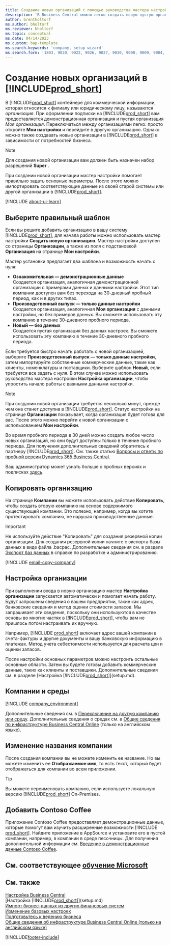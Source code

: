 ```yaml
---
title: Создание новых организаций с помощью руководства мастера настройки
description: 'В Business Central можно легко создать новую пустую организацию. Мастер настройки поможет вам выполнить требуемые шаги, и вы можете импортировать существующие коммерческие данные.'
author: brentholtorf
ms.author: bholtorf
ms.reviewer: bholtorf
ms.topic: conceptual
ms.date: 04/14/2023
ms.custom: bap-template
ms.search.keywords: 'company, setup wizard'
ms.search.form: '1803, 9020, 9022, 9026, 9027, 9030, 9000, 9009, 9004, 9005, 9024, 9006, 9007, 9010, 9016, 9017'
---
```

# <a name="create-new-companies-in-" />Создание новых организаций в [!INCLUDE[prod_short](includes/prod_short.md)]

В [!INCLUDE[prod_short](includes/prod_short.md)] контейнере для коммерческой информации, которая относится к филиалу или юридическому лицу, называются *организация*. При оформлении подписки на [!INCLUDE[prod_short](includes/prod_short.md)] вам предоставляется демонстрационная организация и пустая организация *Моя организация*. Переключаться между организациями легко: просто откройте **Мои настройки** и перейдите в другую организацию. Однако можно также создавать новые организации в [!INCLUDE[prod_short](includes/prod_short.md)] в зависимости от потребностей бизнеса.  

> [!NOTE]
> Для создания новой организации вам должен быть назначен набор разрешений **Super** .

При создании новой организации мастер настройки помогает правильно задать основные параметры. После этого можно импортировать соответствующие данные из своей старой системы или другой организации в [!INCLUDE[prod_short](includes/prod_short.md)].  

[!INCLUDE [about-ui-learn](includes/about-ui-learn.md)]

## <a name="choose-the-right-template" />Выберите правильный шаблон

Если вы решите добавить организацию в вашу систему [!INCLUDE[prod_short](includes/prod_short.md)], для начала работы можно использовать мастер настройки **Создать новую организацию**. Мастер настройки доступен со страницы **Организации**, а также из поля с подстановкой **Организация** на странице **Мои настройки**.  

Мастер установки предлагает два шаблона и возможность начать с нуля:

- **Ознакомительная — демонстрационные данные**  
    Создается организация, аналогичная демонстрационной организации с примерами данных и данными настройки. Этот тип компании доступен вам без перехода на 30-дневный пробный период, как и в других типах.  
- **Производственный выпуск — только данные настройки**  
    Создается организация, аналогичная **Моя организация** с данными настройки, но без примеров данных. Вы сможете использовать эту компанию в течение 30-дневного пробного периода.  
- **Новый — без данных**  
    Создается пустая организация без данных настроек. Вы сможете использовать эту компанию в течение 30-дневного пробного периода.  

Если требуется быстро начать работать с новой организацией, выберите **Производственный выпуск — только данные настройки**, затем импортируйте собственные коммерческие данные, такие как клиенты, номенклатуры и поставщики. Выберите шаблон **Новый**, если требуется все задать с нуля. В этом случае можно использовать руководство мастера настройки **Настройка организации**, чтобы упростить начало работы с важными данными настройки.  

> [!NOTE]  
> При создании новой организации требуется несколько минут, прежде чем она станет доступна в [!INCLUDE[prod_short](includes/prod_short.md)]. Статус настройки на странице **Организации** показывает, когда организация будет готова для вас. После этого можно перейти к новой организации с использованием **Мои настройки**.  

Во время пробного периода в 30 дней можно создать любое число новых организаций, но они будут доступны только в течение пробного периода. Для получения дополнительных сведений обратитесь к партнеру [!INCLUDE[prod_short](includes/prod_short.md)]. См. также статью [Вопросы и ответы по пробной версии Dynamics 365 Business Central](trial-faq.md).  

Ваш администратор может узнать больше о пробных версиях и подписках [здесь](/dynamics365/business-central/dev-itpro/administration/trials-subscriptions).  

## <a name="copy-a-company" />Копировать организацию

На странице **Компании** вы можете использовать действие **Копировать**, чтобы создать вторую компанию на основе содержимого существующей компании. Это полезно, например, когда вы хотите протестировать компанию, не нарушая производственные данные.

> [!Important]
> Не используйте действие "Копировать" для создания резервной копии организации. Для создания резервной копии начните с экспорта базы данных в виде файла .bacpac. Дополнительные сведения см. в разделе [Экспорт баз данных](/dynamics365/business-central/dev-itpro/administration/tenant-admin-center-database-export) в справке по разработке и администрированию.

[!INCLUDE [email-copy-company](includes/email-copy-company.md)]

## <a name="set-up-the-company" />Настройка организации

При выполнении входа в новую организацию мастер **Настройка организации** запускается автоматически и помогает начать работу. Будут запрошены сведения о вашем предприятии, такие как адрес, банковские сведения и метод оценки стоимости запасов. Мы запрашивает эти сведения, поскольку они используются в качестве основы во многих частях в [!INCLUDE[prod_short](includes/prod_short.md)], чтобы вам не пришлось потом настраивать их вручную.  

Например, [!INCLUDE [prod_short](includes/prod_short.md)] включает адрес вашей компании в счета-фактуры и другие документы и вашу банковскую информацию в платежах. Метод учета себестоимости используется для расчета цен и оценки запасов.  

После настройки основных параметров можно настроить остальные основные области. Затем вы будете готовы добавить коммерческие данные, таких как клиенты и поставщики. Дополнительные сведения см. в разделе [Настройка [!INCLUDE[prod_short](includes/prod_short.md)]](setup.md).  

## <a name="companies-and-environments" />Компании и среды

[!INCLUDE [company_environment](includes/company_environment.md)]

Дополнительные сведения см. в [Переключение на другую компанию или среду](ui-organization-switch.md). Дополнительные сведения о средах см. в [Общие сведения по инфраструктуре Business Central Online](/dynamics365/business-central/dev-itpro/administration/tenant-environment-topology) (только на английском языке).  

## <a name="changing-a-companys-name" />Изменение названия компании

После создания компании вы не можете изменить ее название. Но вы можете изменить ее **Отображаемое имя**, то есть текст, который будет отображаться для компании во всем приложении.  

> [!TIP]
> Вы можете переименовать компанию, если используете локальную версию [!INCLUDE[prod_short](includes/prod_short.md)] On-Premises.

## <a name="add-contoso-coffee" />Добавить Contoso Coffee

Приложение Contoso Coffee предоставляет демонстрационные данные, которые помогут вам изучить расширенные возможности [!INCLUDE [prod_short](includes/prod_short.md)]. Найдите приложение в AppSource и установите его в пустой компании, например, в компании в среде песочницы. Для получения дополнительной информации см. [Введение в демонстрационные данные Contoso Coffee](contoso-coffee/contoso-coffee-intro.md).  

## <a name="see-related-microsoft-training" />См. соответствующее [обучение Microsoft](/training/modules/create-new-companies-dynamics-365-business-central/)

## <a name="see-also" />См. также

[Настройка Business Central](ui-customizing-overview.md)  
[Настройка [!INCLUDE[prod_short](includes/prod_short.md)]](setup.md)  
[Импорт бизнес-данных из других финансовых систем](across-import-data-configuration-packages.md)  
[Изменение базовых настроек](ui-change-basic-settings.md)  
[Подготовьтесь к ведению бизнеса](ui-get-ready-business.md)  
[Общие сведения об инфраструктуре Business Central Online (только на английском языке)](/dynamics365/business-central/dev-itpro/administration/tenant-environment-topology)  


[!INCLUDE[footer-include](includes/footer-banner.md)]
